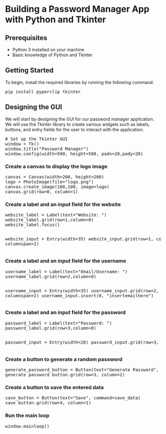 # Building a Password Manager App with Python and Tkinter
<h2>Prerequisites</h2>
<ul>
  <li>Python 3 installed on your machine</li>
  <li>Basic knowledge of Python and Tkinter</li>
</ul>
<h2>Getting Started</h2>
<p>To begin, install the required libraries by running the following command:</p>
<pre>
pip install pyperclip tkinter
</pre>
<h2>Designing the GUI</h2>
<p>We will start by designing the GUI for our password manager application. We will use the Tkinter library to create various widgets such as labels, buttons, and entry fields for the user to interact with the application.</p>
<pre>
# Set up the Tkinter GUI
window = Tk()
window.title("Password Manager")
window.config(width=500, height=500, padx=20,pady=20)
</pre>
<h3>Create a canvas to display the logo image</h3>
<pre>
canvas = Canvas(width=200, height=200)
logo = PhotoImage(file="logo.png")
canvas.create_image(100,100, image=logo)
canvas.grid(row=0, column=1)
</pre>
<h3>Create a label and an input field for the website</h3>
<pre>
website_label = Label(text="Website: ")
website_label.grid(row=1,column=0)
website_label.focus()

website_input = Entry(width=35)
website_input.grid(row=1, column=1, columnspan=2)
</pre>
<h3>Create a label and an input field for the username</h3>
<pre>
username_label = Label(text="Email/Username: ")
username_label.grid(row=2,column=0)

username_input = Entry(width=35)
username_input.grid(row=2, column=1, columnspan=2)
username_input.insert(0, "insertemailhere")
</pre>
<h3>Create a label and an input field for the password</h3>
<pre>
password_label = Label(text="Password: ")
password_label.grid(row=3,column=0)

password_input = Entry(width=28)
password_input.grid(row=3, column=1)
</pre>
<h3>Create a button to generate a random password</h3>
<pre>
generate_password_button = Button(text="Generate Password", command=generate_password)
generate_password_button.grid(row=3, column=2)
</pre>
<h3>Create a button to save the entered data</h3>
<pre>
save_button = Button(text="Save", command=save_data)
save_button.grid(row=4, column=1)
</pre>
<h3>Run the main loop</h3>
<pre>window.mainloop()</pre>
